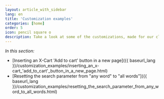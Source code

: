 ```yaml
---
layout: article_with_sidebar
lang: en
title: 'Customization examples'
categories: [home]
order: 5
icon: pencil square o
description: Take a look at some of the customizations, made for our clients
---
```




_In this section:_

*   [Inserting an X-Cart 'Add to cart' button in a new page]({{ baseurl_lang }}/customization_examples/inserting_an_x-cart_'add_to_cart'_button_in_a_new_page.html)
*   [Resetting the search parameter from "any word" to "all words"]({{ baseurl_lang }}/customization_examples/resetting_the_search_parameter_from_any_word_to_all_words.html)